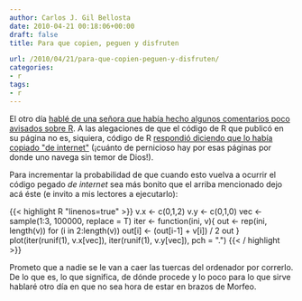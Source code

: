 ```yaml
---
author: Carlos J. Gil Bellosta
date: 2010-04-21 00:18:06+00:00
draft: false
title: Para que copien, peguen y disfruten

url: /2010/04/21/para-que-copien-peguen-y-disfruten/
categories:
- r
tags:
- r
---
```


El otro día [hablé de una señora que había hecho algunos comentarios poco avisados sobre R](http://datanalytics.wordpress.com/2010/04/14/la-opinion-sobre-r-de-una-pobre-senora/). A las alegaciones de que el código de R que publicó en su página no es, siquiera, código de R [respondió diciendo que lo había copiado "de internet"](http://www.thejuliagroup.com/blog/?p=433) (¡cuánto de pernicioso hay por esas páginas por donde uno navega sin temor de Dios!).

Para incrementar la probabilidad de que cuando esto vuelva a ocurrir el código pegado _de internet_ sea más bonito que el arriba mencionado dejo acá éste (e invito a mis lectores a ejecutarlo):

{{< highlight R "linenos=true" >}}
v.x <- c(0,1,2)
v.y <- c(0,1,0)
vec <- sample(1:3, 100000, replace = T)
iter <- function(ini, v){
    out <- rep(ini, length(v))
    for (i in 2:length(v))
        out[i] <- (out[i-1] + v[i]) / 2
    out
}
plot(iter(runif(1), v.x[vec]),
        iter(runif(1), v.y[vec]), pch = ".")
{{< / highlight >}}

Prometo que a nadie se le van a caer las tuercas del ordenador por correrlo. De lo que es, lo que significa, de dónde procede y lo poco para lo que sirve hablaré otro día en que no sea hora de estar en brazos de Morfeo.
